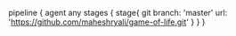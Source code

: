 pipeline {
    agent any
    stages {
        stage{
            git branch: 'master'
            url: 'https://github.com/maheshryali/game-of-life.git'
        }
    }
}